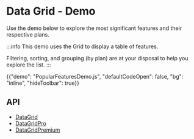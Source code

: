 # Data Grid - Demo

<p class="description">Use the demo below to explore the most significant features and their respective plans.</p>

:::info
This demo uses the Grid to display a table of features.

Filtering, sorting, and grouping (by plan) are at your disposal to help you explore the list.
:::

{{"demo": "PopularFeaturesDemo.js", "defaultCodeOpen": false, "bg": "inline", "hideToolbar": true}}

## API

- [DataGrid](/x/api/data-grid/data-grid/)
- [DataGridPro](/x/api/data-grid/data-grid-pro/)
- [DataGridPremium](/x/api/data-grid/data-grid-premium/)
